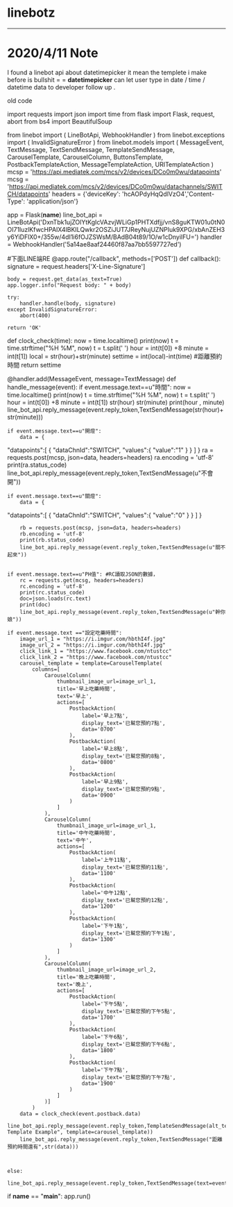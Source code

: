 # linebotz
---------------------------------------------------------------------------------------------------------------------------------------
# 2020/4/11 Note
I found a linebot api about datetimepicker it mean the templete i make before is bullshit = =
**datetimepicker** can let user type in date / time / datetime data  to  developer follow up .

old code 

import requests
import json
import time
from flask import Flask, request, abort
from bs4 import BeautifulSoup

from linebot import (
    LineBotApi, WebhookHandler
)
from linebot.exceptions import (
    InvalidSignatureError
)
from linebot.models import (
    MessageEvent, TextMessage, TextSendMessage, TemplateSendMessage, CarouselTemplate, CarouselColumn, ButtonsTemplate, PostbackTemplateAction, MessageTemplateAction, URITemplateAction
)
mcsp = 'https://api.mediatek.com/mcs/v2/devices/DCo0m0wu/datapoints'
mcsg = 'https://api.mediatek.com/mcs/v2/devices/DCo0m0wu/datachannels/SWITCH/datapoints'
headers = {'deviceKey': 'hcAOPdyHqQdlVzO4','Content-Type': 'application/json'}


app = Flask(__name__)
line_bot_api = LineBotApi('DxnTbk1ujZOlYtKgIcVAzvjWLiGp1PHTXdfjj/vnS8guKTW01u0tN0OI71luzlKfwcHPAIX4lBKILQwkr2OSZiJUT7JReyNujUZNPIuk9XPG/xbAnZEH3y6YiDFlX0+/355w/4dI1i6fOJZSWsM/BAdB04t89/1O/w1cDnyilFU=')
handler = WebhookHandler('5a14ae8aaf24460f87aa7bb5597727ed')

#下面LINE端RE
@app.route("/callback", methods=['POST'])
def callback():
    signature = request.headers['X-Line-Signature']

    body = request.get_data(as_text=True)
    app.logger.info("Request body: " + body)

    try:
        handler.handle(body, signature)
    except InvalidSignatureError:
        abort(400)

    return 'OK'

def clock_check(time):
    now = time.localtime()
    print(now)
    t = time.strftime("%H %M", now)
    t = t.split(' ')
    hour = int(t[0]) +8
    minute = int(t[1])
    local = str(hour)+str(minute)
    settime = int(local)-int(time) #距離預約時間
    return settime

@handler.add(MessageEvent, message=TextMessage)
def handle_message(event):
    if event.message.text==u"時間":
        now = time.localtime()
        print(now)
        t = time.strftime("%H %M", now)
        t = t.split(' ')
        hour = int(t[0]) +8
        minute = int(t[1])
        str(hour)
        str(minute)
        print(hour , minute)
        line_bot_api.reply_message(event.reply_token,TextSendMessage(str(hour)+str(minute)))


    if event.message.text==u"開燈":
        data = {
 "datapoints":[
      {
         "dataChnId":"SWITCH",
         "values":{
            "value":"1"
         }
      }
   ]
}
        ra = requests.post(mcsp, json=data, headers=headers)
        ra.encoding = 'utf-8'
        print(ra.status_code)
        line_bot_api.reply_message(event.reply_token,TextSendMessage(u"不會開"))




    if event.message.text==u"關燈":
        data = {
 "datapoints":[
      {
         "dataChnId":"SWITCH",
         "values":{
            "value":"0"
         }
      }
   ]
}

        rb = requests.post(mcsp, json=data, headers=headers)
        rb.encoding = 'utf-8'
        print(rb.status_code)
        line_bot_api.reply_message(event.reply_token,TextSendMessage(u"關不起來"))


    if event.message.text==u"PH值": #RC讀取JSON的數據，
        rc = requests.get(mcsg, headers=headers)
        rc.encoding = 'utf-8'
        print(rc.status_code)
        doc=json.loads(rc.text)
        print(doc)
        line_bot_api.reply_message(event.reply_token,TextSendMessage(u"幹你娘"))

    if event.message.text =="設定吃藥時間":
        image_url_1 = "https://i.imgur.com/hbthI4f.jpg"
        image_url_2 = "https://i.imgur.com/hbthI4f.jpg"
        click_link_1 = "https://www.facebook.com/ntustcc"
        click_link_2 = "https://www.facebook.com/ntustcc"
        carousel_template = template=CarouselTemplate(
            columns=[
                CarouselColumn(
                    thumbnail_image_url=image_url_1,
                    title='早上吃藥時間',
                    text='早上',
                    actions=[
                        PostbackAction(
                            label='早上7點',
                            display_text='已幫您預約7點',
                            data='0700'
                        ),
                        PostbackAction(
                            label='早上8點',
                            display_text='已幫您預約8點',
                            data='0800'
                        ),
                        PostbackAction(
                            label='早上9點',
                            display_text='已幫您預約9點',
                            data='0900'
                        )
                    ]
                ),
                CarouselColumn(
                    thumbnail_image_url=image_url_1,
                    title='中午吃藥時間',
                    text='中午',
                    actions=[
                        PostbackAction(
                            label='上午11點',
                            display_text='已幫您預約11點',
                            data='1100'
                        ),
                        PostbackAction(
                            label='中午12點',
                            display_text='已幫您預約12點',
                            data='1200'
                        ),
                        PostbackAction(
                            label='下午1點',
                            display_text='已幫您預約下午1點',
                            data='1300'
                        )
                    ]
                ),
                CarouselColumn(
                    thumbnail_image_url=image_url_2,
                    title='晚上吃藥時間',
                    text='晚上',
                    actions=[
                        PostbackAction(
                            label='下午5點',
                            display_text='已幫您預約下午5點',
                            data='1700'
                        ),
                        PostbackAction(
                            label='下午6點',
                            display_text='已幫您預約下午6點',
                            data='1800'
                        ),
                        PostbackAction(
                            label='下午7點',
                            display_text='已幫您預約下午7點',
                            data='1900'
                        )
                    ]
                )]
            )
        data = clock_check(event.postback.data)
        line_bot_api.reply_message(event.reply_token,TemplateSendMessage(alt_text="Carousel Template Example", template=carousel_template))
        line_bot_api.reply_message(event.reply_token,TextSendMessage("距離預約時間還有",str(data)))



    else:
       line_bot_api.reply_message(event.reply_token,TextSendMessage(text=event.message.text))

if __name__ == "__main__":
    app.run()
